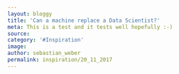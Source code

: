 ```yaml
---
layout: bloggy
title: 'Can a machine replace a Data Scientist?'
meta: This is a test and it tests well hopefully :-)
source:
category: '#Inspiration'
image: 
author: sebastian_weber
permalink: inspiration/20_11_2017
---
```


